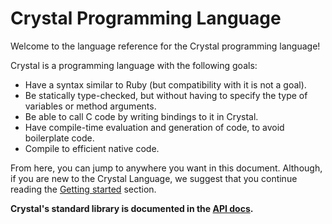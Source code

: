 # Crystal Programming Language

Welcome to the language reference for the Crystal programming language!

Crystal is a programming language with the following goals:

* Have a syntax similar to Ruby (but compatibility with it is not a goal).
* Be statically type-checked, but without having to specify the type of variables or method arguments.
* Be able to call C code by writing bindings to it in Crystal.
* Have compile-time evaluation and generation of code, to avoid boilerplate code.
* Compile to efficient native code.

From here, you can jump to anywhere you want in this document. Although, if you are new to the Crystal Language, we suggest that you continue reading the [Getting started](./getting_started/README.md) section.

**Crystal's standard library is documented in the [API docs](https://crystal-lang.org/api).**
